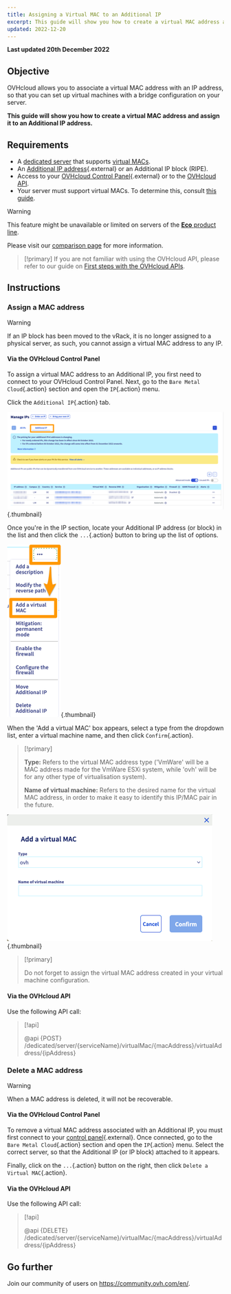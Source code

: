 ```yaml
---
title: Assigning a Virtual MAC to an Additional IP
excerpt: This guide will show you how to create a virtual MAC address and assign it to an Additional IP address.
updated: 2022-12-20
---
```


**Last updated 20th December 2022**

## Objective

OVHcloud allows you to associate a virtual MAC address with an IP address, so that you can set up virtual machines with a bridge configuration on your server.

**This guide will show you how to create a virtual MAC address and assign it to an Additional IP address.**

## Requirements

- A [dedicated server](https://www.ovhcloud.com/asia/bare-metal/) that supports [virtual MACs](/pages/bare_metal_cloud/dedicated_servers/network_support_virtual_mac).
- An [Additional IP address](https://www.ovhcloud.com/asia/bare-metal/ip/){.external} or an Additional IP block (RIPE).
- Access to your [OVHcloud Control Panel](https://ca.ovh.com/auth/?action=gotomanager&from=https://www.ovh.com/asia/&ovhSubsidiary=asia){.external} or to the [OVHcloud API](https://ca.api.ovh.com/).
- Your server must support virtual MACs. To determine this, consult [this guide](/pages/bare_metal_cloud/dedicated_servers/network_support_virtual_mac).

> [!warning]
> This feature might be unavailable or limited on servers of the [**Eco** product line](https://eco.ovhcloud.com/asia/about/).
>
> Please visit our [comparison page](https://eco.ovhcloud.com/asia/compare/) for more information.

> [!primary]
> If you are not familiar with using the OVHcloud API, please refer to our guide on [First steps with the OVHcloud APIs](/pages/manage_and_operate/api/first-steps).

## Instructions

### Assign a MAC address

> [!warning]
>
> If an IP block has been moved to the vRack, it is no longer assigned to a physical server, as such, you cannot assign a virtual MAC address to any IP.
>

#### Via the OVHcloud Control Panel

To assign a virtual MAC address to an Additional IP, you first need to connect to your OVHcloud Control Panel. Next, go to the `Bare Metal Cloud`{.action} section and open the `IP`{.action} menu.

Click the `Additional IP`{.action} tab.

![IP](images/manageIPs2022.png){.thumbnail}

Once you're in the IP section, locate your Additional IP address (or block) in the list and then click the `...`{.action} button to bring up the list of options.

![IP](images/addvmac.png){.thumbnail}

When the 'Add a virtual MAC' box appears, select a type from the dropdown list, enter a virtual machine name, and then click `Confirm`{.action}.

> [!primary]
>
> **Type:** Refers to the virtual MAC address type ('VmWare' will be a MAC address made for the VmWare ESXi system, while 'ovh' will be for any other type of virtualisation system).
>
> **Name of virtual machine:** Refers to the desired name for the virtual MAC address, in order to make it easy to identify this IP/MAC pair in the future.
>

![IP](images/addvmac2.png){.thumbnail}


> [!primary]
>
> Do not forget to assign the virtual MAC address created in your virtual machine configuration.
> 

#### Via the OVHcloud API

Use the following API call:

> [!api]
>
> @api {POST} /dedicated/server/{serviceName}/virtualMac/{macAddress}/virtualAddress/{ipAddress}

### Delete a MAC address

> [!warning]
>
> When a MAC address is deleted, it will not be recoverable.
>

#### Via the OVHcloud Control Panel

To remove a virtual MAC address associated with an Additional IP, you must first connect to your [control panel](https://ca.ovh.com/auth/?action=gotomanager&from=https://www.ovh.com/asia/&ovhSubsidiary=asia){.external}. Once connected, go to the `Bare Metal Cloud`{.action} section and open the `IP`{.action} menu. Select the correct server, so that the Additional IP (or IP block) attached to it appears.

Finally, click on the `...`{.action} button on the right, then click `Delete a Virtual MAC`{.action}.

#### Via the OVHcloud API

Use the following API call:

> [!api]
>
> @api {DELETE} /dedicated/server/{serviceName}/virtualMac/{macAddress}/virtualAddress/{ipAddress}
>

## Go further

Join our community of users on <https://community.ovh.com/en/>.
